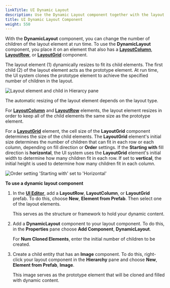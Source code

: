 ```yaml
---
linkTitle: UI Dynamic Layout
description: Use the Dynamic Layout component together with the layout components to display dynamic content in a game UI in Open 3D Engine (O3DE).
title: UI Dynamic Layout Component
weight: 550
---
```


With the **DynamicLayout** component, you can change the number of children of the layout element at run time. To use the **DynamicLayout** component, you place it on an element that also has a [**LayoutColumn**](components-layout-column), [**LayoutRow**](components-layout-row), or [**LayoutGrid**](components-layout-grid) component.

The layout element (1) dynamically resizes to fit its child elements. The first child (2) of the layout element acts as the prototype element. At run time, the UI system clones the prototype element to achieve the specified number of children in the layout.

![Layout element and child in Hierarcy pane](/images/user-guide/interactivity/user-interface/components/ui-editor-components-dynamic-child.png)

The automatic resizing of the layout element depends on the layout type.

For [**LayoutColumn**](components-layout-column) and [**LayoutRow**](components-layout-row) elements, the layout element resizes in order to keep all of the child elements the same size as the prototype element.

For a [**LayoutGrid**](components-layout-grid) element, the cell size of the **LayoutGrid** component determines the size of the child elements. The **LayoutGrid** element's initial size determines the number of children that can fit in each row or each column, depending on fill direction or **Order** settings. If the **Starting with** fill direction is **horizontal**, the UI system uses the **LayoutGrid** element's initial width to determine how many children fit in each row. If set to **vertical**, the initial height is used to determine how many children fit in each column.

![Order setting 'Starting with' set to 'Horizontal'](/images/user-guide/interactivity/user-interface/components/ui-editor-components-dynamic-fillorder.png)

**To use a dynamic layout component**

1. In the [**UI Editor**](/docs/user-guide/interactivity/user-interface/editor), add a **LayoutRow**, **LayoutColumn**, or **LayoutGrid** prefab. To do this, choose **New**, **Element from Prefab**. Then select one of the layout elements.

   This serves as the structure or framework to hold your dynamic content.

1. Add a **DynamicLayout** component to your layout component. To do this, in the **Properties** pane choose **Add Component**, **DynamicLayout**.

   For **Num Cloned Elements**, enter the initial number of children to be created.

1. Create a child entity that has an **Image** component. To do this, right-click your layout component in the **Hierarchy** pane and choose **New**, **Element from Prefab**, **Image**.

   This image serves as the prototype element that will be cloned and filled with dynamic content.
